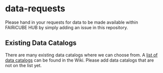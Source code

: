 # data-requests

Please hand in your requests for data to be made available within FAIRiCUBE HUB by simply adding an issue in this repository.

## Existing Data Catalogs

There are many existing data catalogs where we can choose from. A [list of data catalogs](../../wiki/Data-Catalogs) can be found in the Wiki. Please add data catalogs that are not on the list yet.

